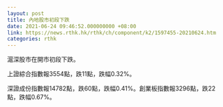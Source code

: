 ```yaml
---
layout: post
title: 內地股市初段下跌
date: 2021-06-24 09:46:52.000000000 +08:00
link: https://news.rthk.hk/rthk/ch/component/k2/1597455-20210624.htm
categories: rthk
---
```


滬深股市在開市初段下跌。

上證綜合指數報3554點，跌11點，跌幅0.32%。

深證成份指數報14782點，跌60點，跌幅0.41%。創業板指數報3296點，跌22點，跌幅0.67%。
